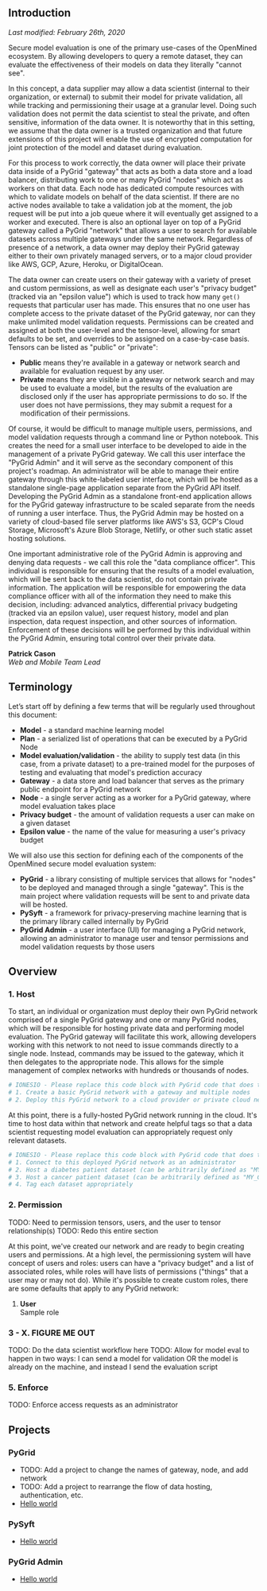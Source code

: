 ## Introduction

_Last modified: February 26th, 2020_

Secure model evaluation is one of the primary use-cases of the OpenMined ecosystem. By allowing developers to query a remote dataset, they can evaluate the effectiveness of their models on data they literally "cannot see".

In this concept, a data supplier may allow a data scientist (internal to their organization, or external) to submit their model for private validation, all while tracking and permissioning their usage at a granular level. Doing such validation does not permit the data scientist to steal the private, and often sensitive, information of the data owner. It is noteworthy that in this setting, we assume that the data owner is a trusted organization and that future extensions of this project will enable the use of encrypted computation for joint protection of the model and dataset during evaluation.

For this process to work correctly, the data owner will place their private data inside of a PyGrid "gateway" that acts as both a data store and a load balancer, distributing work to one or many PyGrid "nodes" which act as workers on that data. Each node has dedicated compute resources with which to validate models on behalf of the data scientist. If there are no active nodes available to take a validation job at the moment, the job request will be put into a job queue where it will eventually get assigned to a worker and executed. There is also an optional layer on top of a PyGrid gateway called a PyGrid "network" that allows a user to search for available datasets across multiple gateways under the same network. Regardless of presence of a network, a data owner may deploy their PyGrid gateway either to their own privately managed servers, or to a major cloud provider like AWS, GCP, Azure, Heroku, or DigitalOcean.

The data owner can create users on their gateway with a variety of preset and custom permissions, as well as designate each user's "privacy budget" (tracked via an "epsilon value") which is used to track how many `get()` requests that particular user has made. This ensures that no one user has complete access to the private dataset of the PyGrid gateway, nor can they make unlimited model validation requests. Permissions can be created and assigned at both the user-level and the tensor-level, allowing for smart defaults to be set, and overrides to be assigned on a case-by-case basis. Tensors can be listed as "public" or "private":

- **Public** means they're available in a gateway or network search and available for evaluation request by any user.
- **Private** means they are visible in a gateway or network search and may be used to evaluate a model, but the results of the evaluation are disclosed only if the user has appropriate permissions to do so. If the user does not have permissions, they may submit a request for a modification of their permissions.

Of course, it would be difficult to manage multiple users, permissions, and model validation requests through a command line or Python notebook. This creates the need for a small user interface to be developed to aide in the management of a private PyGrid gateway. We call this user interface the "PyGrid Admin" and it will serve as the secondary component of this project's roadmap. An administrator will be able to manage their entire gateway through this white-labeled user interface, which will be hosted as a standalone single-page application separate from the PyGrid API itself. Developing the PyGrid Admin as a standalone front-end application allows for the PyGrid gateway infrastructure to be scaled separate from the needs of running a user interface. Thus, the PyGrid Admin may be hosted on a variety of cloud-based file server platforms like AWS's S3, GCP's Cloud Storage, Microsoft's Azure Blob Storage, Netlify, or other such static asset hosting solutions.

One important administrative role of the PyGrid Admin is approving and denying data requests - we call this role the "data compliance officer". This individual is responsible for ensuring that the results of a model evaluation, which will be sent back to the data scientist, do not contain private information. The application will be responsible for empowering the data compliance officer with all of the information they need to make this decision, including: advanced analytics, differential privacy budgeting (tracked via an epsilon value), user request history, model and plan inspection, data request inspection, and other sources of information. Enforcement of these decisions will be performed by this individual within the PyGrid Admin, ensuring total control over their private data.

**Patrick Cason<br />**
_Web and Mobile Team Lead_

## Terminology

Let’s start off by defining a few terms that will be regularly used throughout this document:

- **Model** - a standard machine learning model
- **Plan** - a serialized list of operations that can be executed by a PyGrid Node
- **Model evaluation/validation** - the ability to supply test data (in this case, from a private dataset) to a pre-trained model for the purposes of testing and evaluating that model's prediction accuracy
- **Gateway** - a data store and load balancer that serves as the primary public endpoint for a PyGrid network
- **Node** - a single server acting as a worker for a PyGrid gateway, where model evaluation takes place
- **Privacy budget** - the amount of validation requests a user can make on a given dataset
- **Epsilon value** - the name of the value for measuring a user's privacy budget

We will also use this section for defining each of the components of the OpenMined secure model evaluation system:

- **PyGrid** - a library consisting of multiple services that allows for "nodes" to be deployed and managed through a single "gateway". This is the main project where validation requests will be sent to and private data will be hosted.
- **PySyft** - a framework for privacy-preserving machine learning that is the primary library called internally by PyGrid
- **PyGrid Admin** - a user interface (UI) for managing a PyGrid network, allowing an administrator to manage user and tensor permissions and model validation requests by those users

## Overview

### 1. Host

To start, an individual or organization must deploy their own PyGrid network comprised of a single PyGrid gateway and one or many PyGrid nodes, which will be responsible for hosting private data and performing model evaluation. The PyGrid gateway will facilitate this work, allowing developers working with this network to not need to issue commands directly to a single node. Instead, commands may be issued to the gateway, which it then delegates to the appropriate node. This allows for the simple management of complex networks with hundreds or thousands of nodes.

```python
# IONESIO - Please replace this code block with PyGrid code that does the following:
# 1. Create a basic PyGrid network with a gateway and multiple nodes
# 2. Deploy this PyGrid network to a cloud provider or private cloud network
```

At this point, there is a fully-hosted PyGrid network running in the cloud. It's time to host data within that network and create helpful tags so that a data scientist requesting model evaluation can appropriately request only relevant datasets.

```python
# IONESIO - Please replace this code block with PyGrid code that does the following:
# 1. Connect to this deployed PyGrid network as an administrator
# 2. Host a diabetes patient dataset (can be arbitrarily defined as "MY_DIABETES_PATIENT_DATASET")
# 3. Host a cancer patient dataset (can be arbitrarily defined as "MY_CANCER_PATIENT_DATASET")
# 4. Tag each dataset appropriately
```

### 2. Permission

TODO: Need to permission tensors, users, and the user to tensor relationship(s)
TODO: Redo this entire section

At this point, we've created our network and are ready to begin creating users and permissions. At a high level, the permissioning system will have concept of users and roles: users can have a "privacy budget" and a list of associated roles, while roles will have lists of permissions ("things" that a user may or may not do). While it's possible to create custom roles, there are some defaults that apply to any PyGrid network:

1. **User**<br />
   Sample role

### 3 - X. FIGURE ME OUT

TODO: Do the data scientist workflow here
TODO: Allow for model eval to happen in two ways: I can send a model for validation OR the model is already on the machine, and instead I send the evaluation script

### 5. Enforce

TODO: Enforce access requests as an administrator

## Projects

### PyGrid

- TODO: Add a project to change the names of gateway, node, and add network
- TODO: Add a project to rearrange the flow of data hosting, authentication, etc.
- [Hello world](https://google.com)

### PySyft

- [Hello world](https://google.com)

### PyGrid Admin

- [Hello world](https://google.com)
